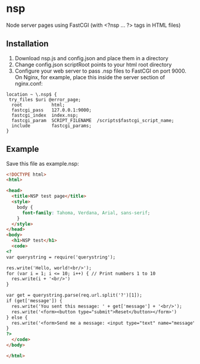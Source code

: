 # nsp
Node server pages using FastCGI (with &lt;?nsp ... ?&gt; tags in HTML files)

## Installation

1. Download nsp.js and config.json and place them in a directory
2. Change config.json scriptRoot points to your html root directory
3. Configure your web server to pass .nsp files to FastCGI on port 9000. On Nginx, for example, place this inside the server section of nginx.conf:
```
location ~ \.nsp$ {
 try_files $uri @error_page;
  root           html;
  fastcgi_pass   127.0.0.1:9000;
  fastcgi_index  index.nsp;
  fastcgi_param  SCRIPT_FILENAME  /scripts$fastcgi_script_name;
  include        fastcgi_params;
}
```
## Example

Save this file as example.nsp: 
```html
<!DOCTYPE html>
<html>

<head>
  <title>NSP test page</title>
  <style>
    body {
      font-family: Tahoma, Verdana, Arial, sans-serif;
    }
  </style>
</head>
<body>
  <h1>NSP test</h1>
  <code>
<?
var querystring = require('querystring');

res.write('Hello, world!<br/>');
for (var i = 1; i <= 10; i++) { // Print numbers 1 to 10
  res.write(i + '<br/>')
}

var get = querystring.parse(req.url.split('?')[1]);
if (get['message']) {
  res.write('You sent this message: ' + get['message'] + '<br/>');
  res.write('<form><button type="submit">Reset</button></form>')
} else {
  res.write('<form>Send me a message: <input type="text" name="message"></input> <button type="submit">Send!</button></form>');
}
?>
  </code>
</body>

</html>
```
